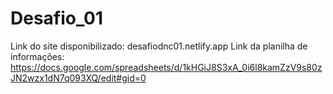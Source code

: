 # Desafio_01

Link do site disponibilizado: desafiodnc01.netlify.app
Link da planilha de informações: https://docs.google.com/spreadsheets/d/1kHGiJ8S3xA_0i6l8kamZzV9s80zJN2wzx1dN7q093XQ/edit#gid=0
